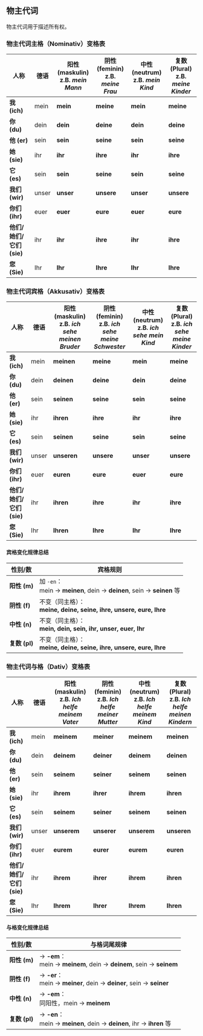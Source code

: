 ## 物主代词

物主代词用于描述所有权。

### 物主代词主格（Nominativ）变格表

| 人称                     | 德语  | 阳性 (maskulin) <br> z.B. *mein Mann* | 阴性 (feminin) <br> z.B. *meine Frau* | 中性 (neutrum) <br> z.B. *mein Kind* | 复数 (Plural) <br> z.B. *meine Kinder* |
| ------------------------ | ----- | ------------------------------------- | ------------------------------------- | ------------------------------------ | -------------------------------------- |
| **我 (ich)**             | mein  | **mein**                              | **meine**                             | **mein**                             | **meine**                              |
| **你 (du)**              | dein  | **dein**                              | **deine**                             | **dein**                             | **deine**                              |
| **他 (er)**              | sein  | **sein**                              | **seine**                             | **sein**                             | **seine**                              |
| **她 (sie)**             | ihr   | **ihr**                               | **ihre**                              | **ihr**                              | **ihre**                               |
| **它 (es)**              | sein  | **sein**                              | **seine**                             | **sein**                             | **seine**                              |
| **我们 (wir)**           | unser | **unser**                             | **unsere**                            | **unser**                            | **unsere**                             |
| **你们 (ihr)**           | euer  | **euer**                              | **eure**                              | **euer**                             | **eure**                               |
| **他们/她们/它们 (sie)** | ihr   | **ihr**                               | **ihre**                              | **ihr**                              | **ihre**                               |
| **您 (Sie)**             | Ihr   | **Ihr**                               | **Ihre**                              | **Ihr**                              | **Ihre**                               |

### 物主代词宾格（Akkusativ）变格表

| 人称                     | 德语  | 阳性 (maskulin) <br> z.B. *ich sehe **meinen** Bruder* | 阴性 (feminin) <br> z.B. *ich sehe **meine** Schwester* | 中性 (neutrum) <br> z.B. *ich sehe **mein** Kind* | 复数 (Plural) <br> z.B. *ich sehe **meine** Kinder* |
| ------------------------ | ----- | ------------------------------------------------------ | ------------------------------------------------------- | ------------------------------------------------- | --------------------------------------------------- |
| **我 (ich)**             | mein  | **meinen**                                             | **meine**                                               | **mein**                                          | **meine**                                           |
| **你 (du)**              | dein  | **deinen**                                             | **deine**                                               | **dein**                                          | **deine**                                           |
| **他 (er)**              | sein  | **seinen**                                             | **seine**                                               | **sein**                                          | **seine**                                           |
| **她 (sie)**             | ihr   | **ihren**                                              | **ihre**                                                | **ihr**                                           | **ihre**                                            |
| **它 (es)**              | sein  | **seinen**                                             | **seine**                                               | **sein**                                          | **seine**                                           |
| **我们 (wir)**           | unser | **unseren**                                            | **unsere**                                              | **unser**                                         | **unsere**                                          |
| **你们 (ihr)**           | euer  | **euren**                                              | **eure**                                                | **euer**                                          | **eure**                                            |
| **他们/她们/它们 (sie)** | ihr   | **ihren**                                              | **ihre**                                                | **ihr**                                           | **ihre**                                            |
| **您 (Sie)**             | Ihr   | **Ihren**                                              | **Ihre**                                                | **Ihr**                                           | **Ihre**                                            |

#### 宾格变化规律总结

| 性别/数       | 宾格规则                                                     |
| ------------- | ------------------------------------------------------------ |
| **阳性 (m)**  | 加 `-en`：<br>mein → **meinen**, dein → **deinen**, sein → **seinen** 等 |
| **阴性 (f)**  | 不变（同主格）：<br>**meine, deine, seine, ihre, unsere, eure, Ihre** |
| **中性 (n)**  | 不变（同主格）：<br>**mein, dein, sein, ihr, unser, euer, Ihr** |
| **复数 (pl)** | 不变（同主格）：<br>**meine, deine, seine, ihre, unsere, eure, Ihre** |

### 物主代词与格（Dativ）变格表

| 人称                     | 德语  | 阳性 (maskulin) <br> z.B. *Ich helfe **meinem** Vater* | 阴性 (feminin) <br> z.B. *Ich helfe **meiner** Mutter* | 中性 (neutrum) <br> z.B. *Ich helfe **meinem** Kind* | 复数 (Plural) <br> z.B. *Ich helfe **meinen** Kindern* |
| ------------------------ | ----- | ------------------------------------------------------ | ------------------------------------------------------ | ---------------------------------------------------- | ------------------------------------------------------ |
| **我 (ich)**             | mein  | **meinem**                                             | **meiner**                                             | **meinem**                                           | **meinen**                                             |
| **你 (du)**              | dein  | **deinem**                                             | **deiner**                                             | **deinem**                                           | **deinen**                                             |
| **他 (er)**              | sein  | **seinem**                                             | **seiner**                                             | **seinem**                                           | **seinen**                                             |
| **她 (sie)**             | ihr   | **ihrem**                                              | **ihrer**                                              | **ihrem**                                            | **ihren**                                              |
| **它 (es)**              | sein  | **seinem**                                             | **seiner**                                             | **seinem**                                           | **seinen**                                             |
| **我们 (wir)**           | unser | **unserem**                                            | **unserer**                                            | **unserem**                                          | **unseren**                                            |
| **你们 (ihr)**           | euer  | **eurem**                                              | **eurer**                                              | **eurem**                                            | **euren**                                              |
| **他们/她们/它们 (sie)** | ihr   | **ihrem**                                              | **ihrer**                                              | **ihrem**                                            | **ihren**                                              |
| **您 (Sie)**             | Ihr   | **Ihrem**                                              | **Ihrer**                                              | **Ihrem**                                            | **Ihren**                                              |

#### 与格变化规律总结

| 性别/数       | 与格词尾规律                                                 |
| ------------- | ------------------------------------------------------------ |
| **阳性 (m)**  | → **-em**：<br>mein → **meinem**, dein → **deinem**, sein → **seinem** |
| **阴性 (f)**  | → **-er**：<br>mein → **meiner**, dein → **deiner**, sein → **seiner** |
| **中性 (n)**  | → **-em**：<br>同阳性，mein → **meinem**                     |
| **复数 (pl)** | → **-en**：<br>mein → **meinen**, dein → **deinen**, ihr → **ihren** 等 |

